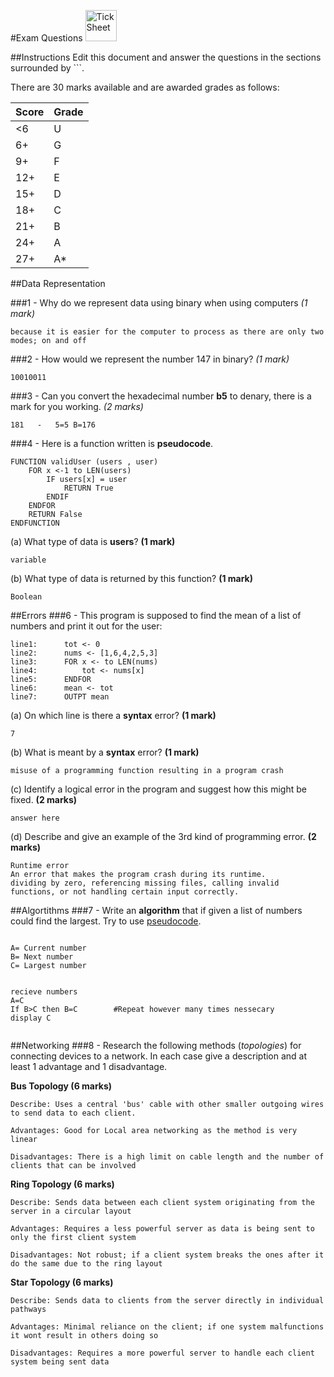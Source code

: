 #Exam Questions <img src="../../Resources/exam.png" width=50px alt="Tick Sheet">

##Instructions
Edit this document and answer the questions in the sections surrounded by ```.

There are 30 marks available and are awarded grades as follows:

|Score|Grade|
|-----|-----|
|<6|U|
|6+|G|
|9+|F|
|12+|E|
|15+|D|
|18+|C|
|21+|B|
|24+|A|
|27+|A*|


##Data Representation

###1 - Why do we represent data using binary when using computers *(1 mark)*

```
because it is easier for the computer to process as there are only two modes; on and off
```
###2 - How would we represent the number 147 in binary? *(1 mark)*
```
10010011
```
###3 - Can you convert the hexadecimal number **b5** to denary, there is a mark for you working. *(2 marks)*
```
181   -   5=5 B=176
```
###4 - Here is a function written is **pseudocode**.
```
FUNCTION validUser (users , user)
    FOR x <-1 to LEN(users)
        IF users[x] = user
			RETURN True
		ENDIF
	ENDFOR
	RETURN False
ENDFUNCTION
```

(a) What type of data is **users**? **(1 mark)**
```
variable
```

(b) What type of data is returned by this function? **(1 mark)**
```
Boolean
```

##Errors
###6 - This program is supposed to find the mean of a list of numbers and print it out for the user:
```
line1:		tot <- 0
line2:		nums <- [1,6,4,2,5,3]
line3:		FOR x <- to LEN(nums)
line4:			tot <- nums[x]
line5:		ENDFOR
line6:		mean <- tot
line7:		OUTPT mean
```

(a) On which line is there a **syntax** error? **(1 mark)**
```
7
```

(b) What is meant by a **syntax** error? **(1 mark)**
```
misuse of a programming function resulting in a program crash
```

(c) Identify a logical error in the program and suggest how this might be fixed. **(2 marks)**
```
answer here
```

(d) Describe and give an example of the 3rd kind of programming error. **(2 marks)**
```
Runtime error
An error that makes the program crash during its runtime.
dividing by zero, referencing missing files, calling invalid functions, or not handling certain input correctly.
```

##Algortithms
###7 - Write an **algorithm** that if given a list of numbers could find the largest. Try to use [pseudocode](http://filestore2.aqa.org.uk/subjects/AQA-GCSE-COMPSCI-W-TRB-PSEU.PDF).
```

A= Current number
B= Next number
C= Largest number


recieve numbers
A=C
If B>C then B=C        #Repeat however many times nessecary
display C


```

##Networking
###8 - Research the following methods (*topologies*) for connecting devices to a network. In each case give a description and at least 1 advantage and 1 disadvantage.

**Bus Topology (6 marks)**
```
Describe: Uses a central 'bus' cable with other smaller outgoing wires to send data to each client.

Advantages: Good for Local area networking as the method is very linear

Disadvantages: There is a high limit on cable length and the number of clients that can be involved
```

**Ring Topology (6 marks)**
```
Describe: Sends data between each client system originating from the server in a circular layout

Advantages: Requires a less powerful server as data is being sent to only the first client system

Disadvantages: Not robust; if a client system breaks the ones after it do the same due to the ring layout
```

**Star Topology (6 marks)**
```
Describe: Sends data to clients from the server directly in individual pathways

Advantages: Minimal reliance on the client; if one system malfunctions it wont result in others doing so

Disadvantages: Requires a more powerful server to handle each client system being sent data
```
